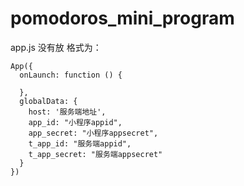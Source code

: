 # pomodoros_mini_program
app.js 没有放
格式为：
```
App({
  onLaunch: function () {
    
  },
  globalData: {
    host: '服务端地址',  
    app_id: "小程序appid",
    app_secret: "小程序appsecret",
    t_app_id: "服务端appid",
    t_app_secret: "服务端appsecret"
  }
})
```
